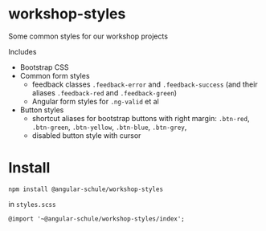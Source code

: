 # workshop-styles

Some common styles for our workshop projects

Includes

- Bootstrap CSS
- Common form styles
    - feedback classes `.feedback-error` and `.feedback-success` (and their aliases `.feedback-red` and `.feedback-green`)
    - Angular form styles for `.ng-valid` et al
- Button styles
    - shortcut aliases for bootstrap buttons with right margin: `.btn-red`, `.btn-green`, `.btn-yellow`, `.btn-blue`, `.btn-grey`,
    - disabled button style with cursor


# Install

```
npm install @angular-schule/workshop-styles
```

in `styles.scss`

```
@import '~@angular-schule/workshop-styles/index';
```
